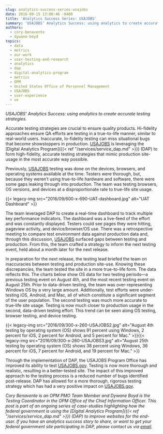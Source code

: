 ```yaml
---
slug: analytics-success-series-usajobs
date: 2016-09-15 13:00:46 -0400
title: 'Analytics Success Series: USAJOBS'
summary: 'USAJOBS’ Analytics Success: using analytics to create accurate testing strategies. Accurate testing strategies are crucial to ensure quality products. Hi-fidelity approaches ensure QA efforts are testing in a true-to-life manner, similar to real-world users. Inaccurate, lo-fidelity testing can miss situational bugs that become showstoppers in production. USAJOBS is leveraging the Digital Analytics Program (DAP) to'
authors:
  - cory-benavente
  - dywane-boyd
topics:
  - data
  - metrics
  - our-work
  - user-testing-and-research
  - analytics
  - dap
  - digital-analytics-program
  - metrics
  - OPM
  - United States Office of Personnel Management
  - USAJOBS
  - user-experience
  - ux
---
```


_USAJOBS’ Analytics Success: using analytics to create accurate testing strategies._

Accurate testing strategies are crucial to ensure quality products. Hi-fidelity approaches ensure QA efforts are testing in a true-to-life manner, similar to real-world users. Inaccurate, lo-fidelity testing can miss situational bugs that become showstoppers in production. <a href="https://www.usajobs.gov/" target="_blank">USAJOBS</a> is leveraging the [Digital Analytics Program]({{< ref "/services/service_dap.md" >}}) (DAP) to form high-fidelity, accurate testing strategies that mimic production site-usage in the most accurate way possible.

Previously, <a href="https://www.usajobs.gov/" target="_blank">USAJOBS</a> testing was done on the devices, browsers, and operating systems available at the time. Testers were thorough, but, because they weren’t using true-to-life hardware and software, there were some gaps leaking through into production. The team was testing browsers, OS versions, and devices at a disproportionate rate to true-life site usage.

{{< legacy-img src="2016/09/600-x-690-UAT-dashboard.jpg" alt="UAT Dashboard" >}}

The team leveraged DAP to create a real-time dashboard to track multiple key performance indicators. The dashboard was a live-feed of the effort and was constantly displayed. Testers could see pages they were hitting, pageview activity, and device/browser/OS use. There was a retrospective meeting to compare test environment data against production data and, through this discussion, <a href="https://www.usajobs.gov/" target="_blank">USAJOBS</a> surfaced gaps between testing and production. From this, the team crafted a strategy to inform the next testing event, held about a month later for the next release.

In preparation for the next release, the testing lead briefed the team on inaccuracies between testing and production site-use. Knowing these discrepancies, the team tested the site in a more true-to-life form. The data reflects this. The charts below show OS data for two testing periods—a previous testing event on August 4th, and the most recent testing event on August 25th. Prior to data-driven testing, the team was over-representing Windows OS by a very large amount. Additionally, test efforts were under-testing iOS, Android, and Mac, all of which constitute a significant segment of the user population. The second testing was much more accurate to true-life site usage. Testing is now much closer to production usage in the second, data-driven testing effort. This trend can be seen along OS testing, browser testing, and device testing.

{{< legacy-img src="2016/09/300-x-260-USAJOBS2.jpg" alt="August 4th testing by operating system (OS) shows 91 percent using Windows, 2 percent for iOS, 2 percent for Android, and 5 percent for Mac." >}}{{< legacy-img src="2016/09/300-x-260-USAJOBS3.jpg" alt="August 25th testing by operating system (OS) shows 38 percent using Windows, 36 percent for iOS, 7 percent for Android, and 19 percent for Mac." >}}

Through the implementation of DAP, the USAJOBS Program Office has improved its ability to test <a href="https://www.usajobs.gov/" target="_blank">USAJOBS.gov</a>. Testing is now more thorough and realistic, resulting in a better-tested site. The impact of this improved approach to the testing process is a reduced number of bugs identified post-release. DAP has allowed for a more thorough, rigorous testing strategy which has had a very positive impact on <a href="https://www.usajobs.gov/" target="_blank">USAJOBS.gov</a>.

 _Cory Benavente is an OPM PMO Team Member and Dywane Boyd is the Testing Coordinator in the OPM Office of the Chief Information Officer._
_This post is part of an ongoing series of case-studies highlighting how the federal government is using the [Digital Analytics Program]({{< ref "/services/service_dap.md" >}}) (DAP) to improve websites for the end-user. If you have an analytics success story to share, or want to get your federal government site participating in DAP, please contact us via [email](mailto:dap@support.digitalgov.gov)._